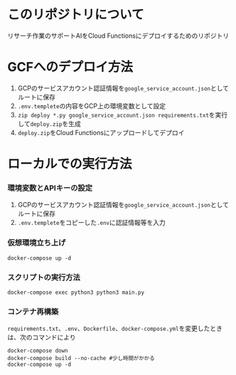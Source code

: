 # このリポジトリについて
リサーチ作業のサポートAIをCloud Functionsにデプロイするためのリポジトリ

# GCFへのデプロイ方法
1. GCPのサービスアカウント認証情報を`google_service_account.json`としてルートに保存
2. `.env.templete`の内容をGCP上の環境変数として設定
3. `zip deploy *.py google_service_account.json requirements.txt`を実行して`deploy.zip`を生成
4. `deploy.zip`をCloud Functionsにアップロードしてデプロイ

# ローカルでの実行方法
### 環境変数とAPIキーの設定
1. GCPのサービスアカウント認証情報を`google_service_account.json`としてルートに保存
2. `.env.templete`をコピーした`.env`に認証情報等を入力

### 仮想環境立ち上げ
```shell
docker-compose up -d
```
### スクリプトの実行方法
```shell
docker-compose exec python3 python3 main.py
```

### コンテナ再構築
`requirements.txt`、`.env`、`Dockerfile`、`docker-compose.yml`を変更したときは、次のコマンドにより
```shell
docker-compose down
docker-compose build --no-cache #少し時間がかかる
docker-compose up -d
```